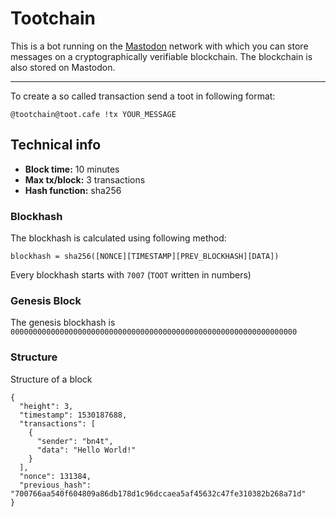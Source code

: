 # Tootchain

This is a bot running on the [Mastodon](https://joinmastadon.org) network with which you can store messages on a cryptographically verifiable blockchain.
The blockchain is also stored on Mastodon.

___
To create a so called transaction send a toot in following format:

`@tootchain@toot.cafe !tx YOUR_MESSAGE`


## Technical info

- **Block time:** 10 minutes
- **Max tx/block:** 3 transactions
- **Hash function:** sha256

### Blockhash

The blockhash is calculated using following method:
````
blockhash = sha256([NONCE][TIMESTAMP][PREV_BLOCKHASH][DATA])
````

Every blockhash starts with `7007` (`TOOT` written in numbers)

### Genesis Block

The genesis blockhash is `0000000000000000000000000000000000000000000000000000000000000000`

### Structure

Structure of a block

````
{
  "height": 3,
  "timestamp": 1530187688,
  "transactions": [
    {
      "sender": "bn4t",
      "data": "Hello World!"
    }
  ],
  "nonce": 131384,
  "previous_hash": "700766aa540f604809a86db178d1c96dccaea5af45632c47fe310382b268a71d"
}
````